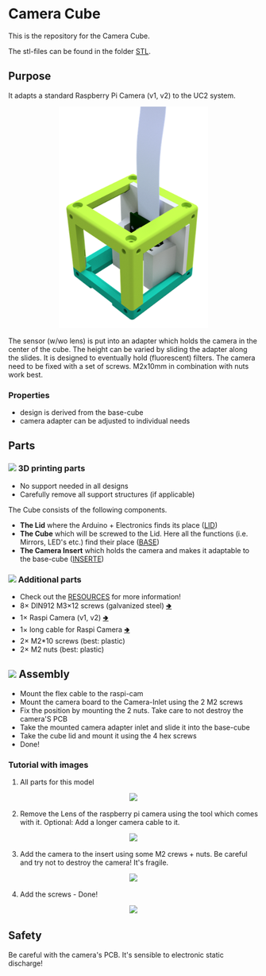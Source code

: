 # Camera Cube
This is the repository for the Camera Cube.

The stl-files can be found in the folder [STL](./STL).

## Purpose
It adapts a standard Raspberry Pi Camera (v1, v2) to the UC2 system.

<p align="center">
<img src="./IMAGES/Assembly_Cube_cameracube.png" width="300">
</p>

The sensor (w/wo lens) is put into an adapter which holds the camera in the center of the cube. The height can be varied by sliding the adapter along the slides. It is designed to eventually hold (fluorescent) filters. The camera need to be fixed with a set of screws. M2x10mm in combination with nuts work best.

### Properties
* design is derived from the base-cube
* camera adapter can be adjusted to individual needs

## Parts

### <img src="../IMAGES/P.png" height="40"> 3D printing parts
* No support needed in all designs
* Carefully remove all support structures (if applicable)

The Cube consists of the following components.

* **The Lid** where the Arduino + Electronics finds its place ([LID](./STL/10_Lid_1x1_v2.stl))
* **The Cube** which will be screwed to the Lid. Here all the functions (i.e. Mirrors, LED's etc.) find their place ([BASE](./STL/10_Cube_1x1_v2.stl))
* **The Camera Insert** which holds the camera and makes it adaptable to the base-cube ([INSERTE](./STL/20_Cube_Insert_RaspiCam.stl))

### <img src="./IMAGES/B.png" height="40"> Additional parts
* Check out the [RESOURCES](../../TUTORIALS/RESOURCES) for more information!
* 8× DIN912 M3×12 screws (galvanized steel) [🢂](https://eshop.wuerth.de/Zylinderschraube-mit-Innensechskant-SHR-ZYL-ISO4762-88-IS25-A2K-M3X12/00843%20%2012.sku/de/DE/EUR/)
* 1× Raspi Camera (v1, v2) [🢂](https://www.amazon.de/Raspberry-Pi-v2-1-1080P-Kamera-Modul/dp/B01ER2SMHY/ref=sr_1_4?__mk_de_DE=%C3%85M%C3%85%C5%BD%C3%95%C3%91&crid=1LUZK9XHFS5CX&keywords=raspberry+pi+camera+v2.1&qid=1565008837&s=gateway&sprefix=raspberry+pi+camera+%2Caps%2C163&sr=8-4)
* 1× long cable for Raspi Camera [🢂](https://www.az-delivery.de/collections/raspberry-pi-kamera-zubehor/products/100cmflexkabel?ls=de)
* 2× M2*10 screws (best: plastic)
* 2× M2 nuts (best: plastic)


## <img src="./IMAGES/A.png" height="40"> Assembly
* Mount the flex cable to the raspi-cam
* Mount the camera board to the Camera-Inlet using the 2 M2 screws
* Fix the position by mounting the 2 nuts. Take care to not destroy the camera'S PCB
* Take the mounted camera adapter inlet and slide it into the base-cube
* Take the cube lid and mount it using the 4 hex screws
* Done!

### Tutorial with images

1. All parts for this model
<p align="center">
<img src="./IMAGES/CUBE_RASPICAM0.jpg" width="300">
</p>

2. Remove the Lens of the raspberry pi camera using the tool which comes with it. Optional: Add a longer camera cable to it.
<p align="center">
<img src="./IMAGES/CUBE_RASPICAM1.jpg" width="300">
</p>

3. Add the camera to the insert using some M2 crews + nuts. Be careful and try not to destroy the camera! It's fragile.
<p align="center">
<img src="./IMAGES/CUBE_RASPICAM2.jpg" width="300">
</p>

4. Add the screws - Done!
<p align="center">
<img src="./IMAGES/CUBE_RASPICAM3.jpg" width="300">
</p>

## Safety
Be careful with the camera's PCB. It's sensible to electronic static discharge!
